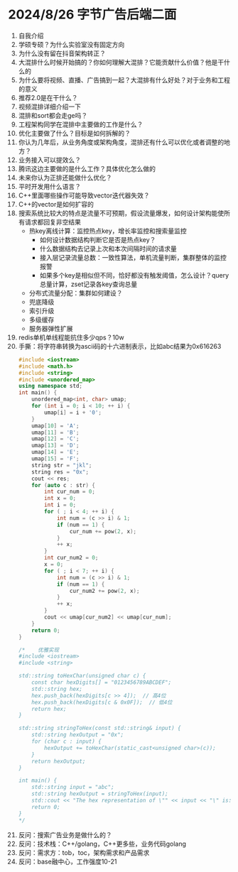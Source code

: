 # 2024/8/26 字节广告后端二面
1. 自我介绍
2. 学硕专硕？为什么实验室没有固定方向
3. 为什么没有留在抖音架构转正？
4. 大混排什么时候开始搞的？你如何理解大混排？它能贡献什么价值？他是干什么的
5. 为什么要将视频、直播、广告搞到一起？大混排有什么好处？对于业务和工程的意义
6. 推荐2.0是在干什么？
7. 视频混排详细介绍一下
8. 混排和sort都会走ge吗？
9. 工程架构同学在混排中主要做的工作是什么？
10. 优化主要做了什么？目标是如何拆解的？
11. 你认为几年后，从业务角度或架构角度，混排还有什么可以优化或者调整的地方？
12. 业务接入可以提效么？
13. 腾讯这边主要做的是什么工作？具体优化怎么做的
14. 未来你认为正排还能做什么优化？
15. 平时开发用什么语言？
16. C++里面哪些操作可能导致vector迭代器失效？
17. C++的vector是如何扩容的
18. 搜索系统比较大的特点是流量不可预期，假设流量爆发，如何设计架构能使所有请求都回复非空结果
    - 热key离线计算：监控热点key，增长率监控和搜索量监控
        - 如何设计数据结构判断它是否是热点key？
        - 什么数据结构去记录上次和本次间隔时间的请求量
        - 接入层记录流量总数：一致性算法，单机流量判断，集群整体的监控报警
        - 如果多个key是相似但不同，恰好都没有触发阈值，怎么设计？query总量计算，zset记录各key查询总量
    - 分布式流量分配：集群如何建设？
    - 兜底降级
    - 索引升级
    - 多级缓存
    - 服务器弹性扩展
19. redis单机单线程能抗住多少qps？10w
20. 手撕：将字符串转换为ascii码的十六进制表示，比如abc结果为0x616263
    ```C++
    #include <iostream>
    #include <math.h>
    #include <string>
    #include <unordered_map>
    using namespace std;
    int main() {
        unordered_map<int, char> umap;
        for (int i = 0; i < 10; ++ i) {
            umap[i] = i + '0';
        }
        umap[10] = 'A';
        umap[11] = 'B';
        umap[12] = 'C';
        umap[13] = 'D';
        umap[14] = 'E';
        umap[15] = 'F';
        string str = "jkl";
        string res = "0x";
        cout << res;
        for (auto c : str) {
            int cur_num = 0;
            int x = 0;
            int i = 0;
            for ( ; i < 4; ++ i) {
                int num = (c >> i) & 1;
                if (num == 1) {
                    cur_num += pow(2, x);
                }
                ++ x;
            }
            int cur_num2 = 0;
            x = 0;
            for ( ; i < 7; ++ i) {
                int num = (c >> i) & 1;
                if (num == 1) {
                    cur_num2 += pow(2, x);
                }
                ++ x;
            }
            cout << umap[cur_num2] << umap[cur_num];
        }
        return 0;
    }

    /*    优雅实现
    #include <iostream>
    #include <string>

    std::string toHexChar(unsigned char c) {
        const char hexDigits[] = "0123456789ABCDEF";
        std::string hex;
        hex.push_back(hexDigits[c >> 4]);  // 高4位
        hex.push_back(hexDigits[c & 0x0F]);  // 低4位
        return hex;
    }

    std::string stringToHex(const std::string& input) {
        std::string hexOutput = "0x";
        for (char c : input) {
            hexOutput += toHexChar(static_cast<unsigned char>(c));
        }
        return hexOutput;
    }

    int main() {
        std::string input = "abc";
        std::string hexOutput = stringToHex(input);
        std::cout << "The hex representation of \"" << input << "\" is: " << hexOutput << std::endl;
        return 0;
    }
    */
    ```
21. 反问：搜索广告业务是做什么的？
22. 反问：技术栈：C++/golang，C++更多些，业务代码golang
23. 反问：需求方：tob，toc，架构需求和产品需求
24. 反问：base融中心，工作强度10-21